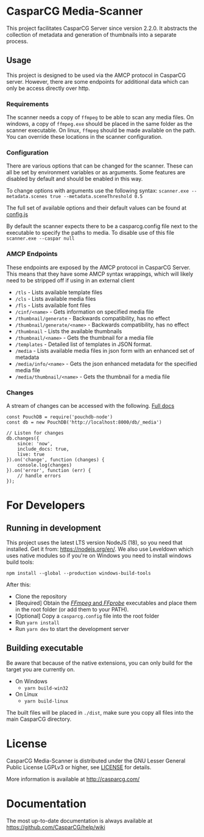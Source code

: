 CasparCG Media-Scanner
===============

This project facilitates CasparCG Server since version 2.2.0. It abstracts the collection of metadata and generation of thumbnails into a separate process.

Usage
-----

This project is designed to be used via the AMCP protocol in CasparCG server. However, there are some endpoints for additional data which can only be access directly over http.

### Requirements

The scanner needs a copy of `ffmpeg` to be able to scan any media files. On windows, a copy of `ffmpeg.exe` should be placed in the same folder as the scanner executable. On linux, `ffmpeg` should be made available on the path.
You can override these locations in the scanner configuration.

### Configuration
There are various options that can be changed for the scanner. These can all be set by environment variables or as arguments.
Some features are disabled by default and should be enabled in this way.

To change options with arguments use the following syntax: `scanner.exe --metadata.scenes true --metadata.sceneThreshold 0.5`

The full set of available options and their default values can be found at [config.js](src/config.js)

By default the scanner expects there to be a casparcg.config file next to the executable to specify the paths to media. To disable use of this file `scanner.exe --caspar null`

### AMCP Endpoints
These endpoints are exposed by the AMCP protocol in CasparCG Server. This means that they have some AMCP syntax wrappings, which will likely need to be stripped off if using in an external client

* `/tls` - Lists available template files
* `/cls` - Lists available media files
* `/fls` - Lists available font files
* `/cinf/<name>` - Gets information on specified media file
* `/thumbnail/generate` - Backwards compatibility, has no effect
* `/thumbnail/generate/<name>` - Backwards compatibility, has no effect
* `/thumbnail` - Lists the available thumbnails
* `/thumbnail/<name>` - Gets the thumbnail for a media file
* `/templates` - Detailed list of templates in JSON format.
* `/media` - Lists available media files in json form with an enhanced set of metadata
* `/media/info/<name>` - Gets the json enhanced metadata for the specified media file
* `/media/thumbnail/<name>` - Gets the thumbnail for a media file

### Changes
A stream of changes can be accessed with the following. [Full docs](https://pouchdb.com/api.html#changes)
```
const PouchDB = require('pouchdb-node')
const db = new PouchDB('http://localhost:8000/db/_media')

// Listen for changes
db.changes({
    since: 'now',
    include_docs: true,
    live: true
}).on('change', function (changes) {
    console.log(changes)
}).on('error', function (err) {
    // handle errors
});
```

# For Developers

## Running in development

This project uses the latest LTS version NodeJS (18), so you need that installed. Get it from: https://nodejs.org/en/.
We also use Leveldown which uses native modules so if you're on Windows you need to install windows build tools:

`npm install --global --production windows-build-tools`

After this:
* Clone the repository
* [Required] Obtain the [_FFmpeg_ and _FFprobe_](https://ffmpeg.org/download.html) executables and place them in the root folder (or add them to your PATH).
* [Optional] Copy a `casparcg.config` file into the root folder
* Run `yarn install`
* Run `yarn dev` to start the development server

## Building executable

Be aware that because of the native extensions, you can only build for the target you are currently on.

* On Windows
  * `yarn build-win32`
* On Linux
  * `yarn build-linux`

The built files will be placed in `./dist`, make sure you copy all files into the main CasparCG directory.

# License

CasparCG Media-Scanner is distributed under the GNU Lesser General Public License LGPLv3 or
higher, see [LICENSE](LICENSE) for details.

More information is available at http://casparcg.com/


# Documentation

The most up-to-date documentation is always available at
https://github.com/CasparCG/help/wiki
